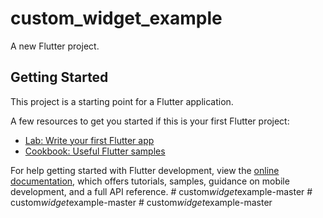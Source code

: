# custom_widget_example

A new Flutter project.

## Getting Started

This project is a starting point for a Flutter application.

A few resources to get you started if this is your first Flutter project:

- [Lab: Write your first Flutter app](https://docs.flutter.dev/get-started/codelab)
- [Cookbook: Useful Flutter samples](https://docs.flutter.dev/cookbook)

For help getting started with Flutter development, view the
[online documentation](https://docs.flutter.dev/), which offers tutorials,
samples, guidance on mobile development, and a full API reference.
#   c u s t o m _ w i d g e t _ e x a m p l e - m a s t e r  
 #   c u s t o m _ w i d g e t _ e x a m p l e - m a s t e r  
 #   c u s t o m _ w i d g e t _ e x a m p l e - m a s t e r  
 